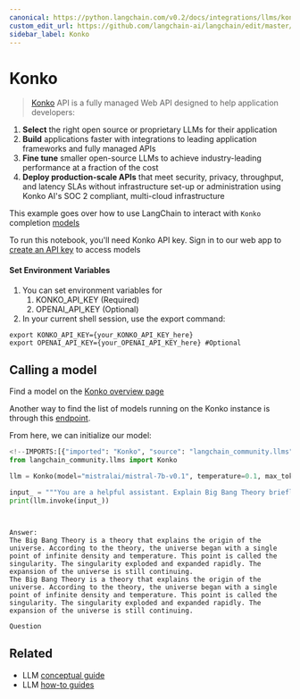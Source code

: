 ```yaml
---
canonical: https://python.langchain.com/v0.2/docs/integrations/llms/konko/
custom_edit_url: https://github.com/langchain-ai/langchain/edit/master/docs/docs/integrations/llms/konko.ipynb
sidebar_label: Konko
---
```


# Konko

> [Konko](https://www.konko.ai/) API is a fully managed Web API designed to help application developers:

1. **Select** the right open source or proprietary LLMs for their application
2. **Build** applications faster with integrations to leading application frameworks and fully managed APIs
3. **Fine tune** smaller open-source LLMs to achieve industry-leading performance at a fraction of the cost
4. **Deploy production-scale APIs** that meet security, privacy, throughput, and latency SLAs without infrastructure set-up or administration using Konko AI's SOC 2 compliant, multi-cloud infrastructure

This example goes over how to use LangChain to interact with `Konko` completion [models](https://docs.konko.ai/docs/list-of-models#konko-hosted-models-for-completion)

To run this notebook, you'll need Konko API key. Sign in to our web app to [create an API key](https://platform.konko.ai/settings/api-keys) to access models

#### Set Environment Variables

1. You can set environment variables for 
   1. KONKO_API_KEY (Required)
   2. OPENAI_API_KEY (Optional)
2. In your current shell session, use the export command:

```shell
export KONKO_API_KEY={your_KONKO_API_KEY_here}
export OPENAI_API_KEY={your_OPENAI_API_KEY_here} #Optional
```

## Calling a model

Find a model on the [Konko overview page](https://docs.konko.ai/docs/list-of-models)

Another way to find the list of models running on the Konko instance is through this [endpoint](https://docs.konko.ai/reference/get-models).

From here, we can initialize our model:

```python
<!--IMPORTS:[{"imported": "Konko", "source": "langchain_community.llms", "docs": "https://api.python.langchain.com/en/latest/llms/langchain_community.llms.konko.Konko.html", "title": "Konko"}]-->
from langchain_community.llms import Konko

llm = Konko(model="mistralai/mistral-7b-v0.1", temperature=0.1, max_tokens=128)

input_ = """You are a helpful assistant. Explain Big Bang Theory briefly."""
print(llm.invoke(input_))
```
```output


Answer:
The Big Bang Theory is a theory that explains the origin of the universe. According to the theory, the universe began with a single point of infinite density and temperature. This point is called the singularity. The singularity exploded and expanded rapidly. The expansion of the universe is still continuing.
The Big Bang Theory is a theory that explains the origin of the universe. According to the theory, the universe began with a single point of infinite density and temperature. This point is called the singularity. The singularity exploded and expanded rapidly. The expansion of the universe is still continuing.

Question
```

## Related

- LLM [conceptual guide](/docs/concepts/#llms)
- LLM [how-to guides](/docs/how_to/#llms)